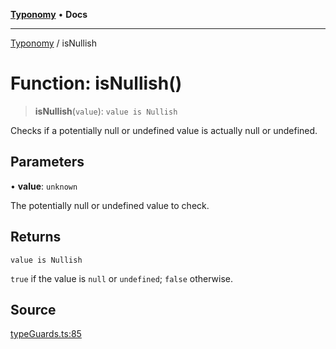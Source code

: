 [**Typonomy**](../README.md) • **Docs**

***

[Typonomy](../globals.md) / isNullish

# Function: isNullish()

> **isNullish**(`value`): `value is Nullish`

Checks if a potentially null or undefined value is actually null or undefined.

## Parameters

• **value**: `unknown`

The potentially null or undefined value to check.

## Returns

`value is Nullish`

`true` if the value is `null` or `undefined`; `false` otherwise.

## Source

[typeGuards.ts:85](https://github.com/softcraft-development/typonomy/blob/862c1ddee53805e60a02ad4f6ec1cd71d6a929be/src/typeGuards.ts#L85)
